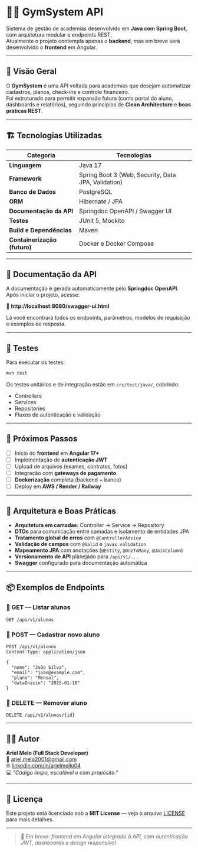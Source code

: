# 🏋️‍♂️ GymSystem API

Sistema de gestão de academias desenvolvido em **Java com Spring Boot**, com arquitetura modular e endpoints REST.  
Atualmente o projeto contempla apenas o **backend**, mas em breve será desenvolvido o **frontend** em Angular.

---

## 🚀 Visão Geral

O **GymSystem** é uma API voltada para academias que desejam automatizar cadastros, planos, check-ins e controle financeiro.  
Foi estruturado para permitir expansão futura (como portal do aluno, dashboards e relatórios), seguindo princípios de **Clean Architecture** e **boas práticas REST**.

---

## 🏗️ Tecnologias Utilizadas

| Categoria | Tecnologias |
|------------|--------------|
| **Linguagem** | Java 17 |
| **Framework** | Spring Boot 3 (Web, Security, Data JPA, Validation) |
| **Banco de Dados** | PostgreSQL |
| **ORM** | Hibernate / JPA |
| **Documentação da API** | Springdoc OpenAPI / Swagger UI |
| **Testes** | JUnit 5, Mockito |
| **Build e Dependências** | Maven |
| **Containerização (futuro)** | Docker e Docker Compose |

---

## 📘 Documentação da API

A documentação é gerada automaticamente pelo **Springdoc OpenAPI**.  
Após iniciar o projeto, acesse:

🔗 **http://localhost:8080/swagger-ui.html**

Lá você encontrará todos os endpoints, parâmetros, modelos de requisição e exemplos de resposta.

---

## 🧪 Testes

Para executar os testes:
```bash
mvn test
```

Os testes unitários e de integração estão em `src/test/java/`, cobrindo:
- Controllers
- Services
- Repositories
- Fluxos de autenticação e validação

---

## 🧱 Próximos Passos

- [ ] Início do **frontend** em **Angular 17+**
- [ ] Implementação de **autenticação JWT**
- [ ] Upload de arquivos (exames, contratos, fotos)
- [ ] Integração com **gateways de pagamento**
- [ ] **Dockerização** completa (backend + banco)
- [ ] Deploy em **AWS / Render / Railway**

---

## 🧠 Arquitetura e Boas Práticas

- **Arquitetura em camadas:** Controller → Service → Repository  
- **DTOs** para comunicação entre camadas e isolamento de entidades JPA  
- **Tratamento global de erros** com `@ControllerAdvice`  
- **Validação de campos** com `@Valid` e `javax.validation`  
- **Mapeamento JPA** com anotações (`@Entity`, `@OneToMany`, `@JoinColumn`)  
- **Versionamento de API** planejado para `/api/v1/...`  
- **Swagger** configurado para documentação automática  

---

## 📦 Exemplos de Endpoints

### 🔹 GET — Listar alunos
```
GET /api/v1/alunos
```

### 🔹 POST — Cadastrar novo aluno
```
POST /api/v1/alunos
Content-Type: application/json

{
  "nome": "João Silva",
  "email": "joao@example.com",
  "plano": "Mensal",
  "dataInicio": "2025-01-10"
}
```

### 🔹 DELETE — Remover aluno
```
DELETE /api/v1/alunos/{id}
```

---

## 👨‍💻 Autor

**Ariel Melo (Full Stack Developer)**  
📧 [ariel.melo2001@gmail.com](mailto:ariel.melo2001@gmail.com)  
🌐 [linkedin.com/in/arielmello04](https://linkedin.com/in/arielmello04)  
💻 *"Código limpo, escalável e com propósito."*

---

## 📝 Licença

Este projeto está licenciado sob a **MIT License** — veja o arquivo [LICENSE](LICENSE) para mais detalhes.

---

> 💬 *Em breve: frontend em Angular integrado à API, com autenticação JWT, dashboards e design responsivo!*
